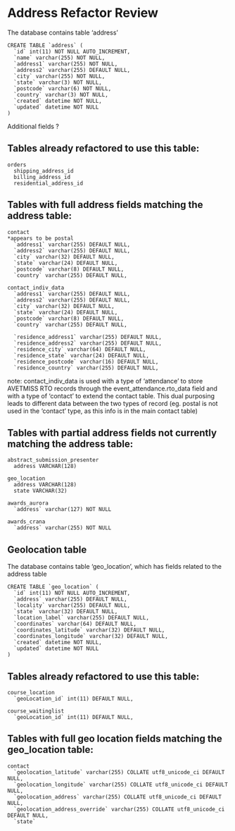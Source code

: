 # Address Refactor Review

The database contains table ‘address’

```
CREATE TABLE `address` (
  `id` int(11) NOT NULL AUTO_INCREMENT,
  `name` varchar(255) NOT NULL,
  `address1` varchar(255) NOT NULL,
  `address2` varchar(255) DEFAULT NULL,
  `city` varchar(255) NOT NULL,
  `state` varchar(3) NOT NULL,
  `postcode` varchar(6) NOT NULL,
  `country` varchar(3) NOT NULL,
  `created` datetime NOT NULL,
  `updated` datetime NOT NULL
) 
```

Additional fields ?

## Tables already refactored to use this table:

```
orders
  shipping_address_id
  billing_address_id
  residential_address_id
```

## Tables with full address fields matching the address table:

```
contact
*appears to be postal
  `address1` varchar(255) DEFAULT NULL,
  `address2` varchar(255) DEFAULT NULL,
  `city` varchar(32) DEFAULT NULL,
  `state` varchar(24) DEFAULT NULL,
  `postcode` varchar(8) DEFAULT NULL,
  `country` varchar(255) DEFAULT NULL,
```

```
contact_indiv_data
  `address1` varchar(255) DEFAULT NULL,
  `address2` varchar(255) DEFAULT NULL,
  `city` varchar(32) DEFAULT NULL,
  `state` varchar(24) DEFAULT NULL,
  `postcode` varchar(8) DEFAULT NULL,
  `country` varchar(255) DEFAULT NULL,

  `residence_address1` varchar(255) DEFAULT NULL,
  `residence_address2` varchar(255) DEFAULT NULL,
  `residence_city` varchar(64) DEFAULT NULL,
  `residence_state` varchar(24) DEFAULT NULL,
  `residence_postcode` varchar(16) DEFAULT NULL,
  `residence_country` varchar(255) DEFAULT NULL,
```

note: contact_indiv_data is used with a type of ‘attendance’ to store AVETMISS RTO records through the event_attendance.rto_data field and with a type of ‘contact’ to extend the contact table. This dual purposing leads to different data between the two types of record (eg. postal is not used in the ‘contact’ type, as this info is in the main contact table)

## Tables with partial address fields not currently matching the address table:

```
abstract_submission_presenter
  address VARCHAR(128)

geo_location
  address VARCHAR(128)
  state VARCHAR(32)

awards_aurora
  `address` varchar(127) NOT NULL

awards_crana
  `address` varchar(255) NOT NULL
```

## Geolocation table

The database contains table ‘geo_location’, which has fields related to the address table

```
CREATE TABLE `geo_location` (
  `id` int(11) NOT NULL AUTO_INCREMENT,
  `address` varchar(255) DEFAULT NULL,
  `locality` varchar(255) DEFAULT NULL,
  `state` varchar(32) DEFAULT NULL,
  `location_label` varchar(255) DEFAULT NULL,
  `coordinates` varchar(64) DEFAULT NULL,
  `coordinates_latitude` varchar(32) DEFAULT NULL,
  `coordinates_longitude` varchar(32) DEFAULT NULL,
  `created` datetime NOT NULL,
  `updated` datetime NOT NULL
) 
```
## Tables already refactored to use this table:

```
course_location
  `geoLocation_id` int(11) DEFAULT NULL,

course_waitinglist
  `geoLocation_id` int(11) DEFAULT NULL,
```

## Tables with full geo location fields matching the geo_location table:

```
contact
  `geolocation_latitude` varchar(255) COLLATE utf8_unicode_ci DEFAULT NULL,
  `geolocation_longitude` varchar(255) COLLATE utf8_unicode_ci DEFAULT NULL,
  `geolocation_address` varchar(255) COLLATE utf8_unicode_ci DEFAULT NULL,
  `geolocation_address_override` varchar(255) COLLATE utf8_unicode_ci DEFAULT NULL,
  `state`
```
